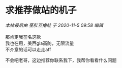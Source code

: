 # 求推荐做站的机子


<i class="pstatus"> 本帖最后由 茎肛互撸娃 于 2020-11-5 09:58 编辑 </i><br />
<br />
那肯定我签名这款<br />
我也在用，美西gia高防，无限流量<br />
不介意的话可以走走aff<img src="static/image/smiley/yct/017.gif" smilieid="40" border="0" alt="" /> 

不会吧老哥，这边推荐你联系我下，我帮你看看什么问题&nbsp;&nbsp;<img src="static/image/smiley/yct/014.gif" smilieid="45" border="0" alt="" />

